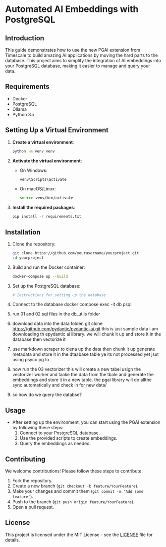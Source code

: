 # Automated AI Embeddings with PostgreSQL

## Introduction

This guide demonstrates how to use the new PGAI extension from Timescale to build amazing AI applications by moving the hard parts to the database. This project aims to simplify the integration of AI embeddings into your PostgreSQL database, making it easier to manage and query your data.

## Requirements

- Docker
- PostgreSQL
- Ollama
- Python 3.x

## Setting Up a Virtual Environment

1. **Create a virtual environment**:
   ```bash
   python -m venv venv
   ```

2. **Activate the virtual environment**:
   - On Windows:
     ```bash
     venv\Scripts\activate
     ```
   - On macOS/Linux:
     ```bash
     source venv/bin/activate
     ```

3. **Install the required packages**:
   ```bash
   pip install -r requirements.txt
   ```

## Installation

1. Clone the repository:
   ```bash
   git clone https://github.com/yourusername/yourproject.git
   cd yourproject
   ```

2. Build and run the Docker container:
   ```bash
   docker-compose up --build
   ```

3. Set up the PostgreSQL database:
   ```bash
   # Instructions for setting up the database
   ```

4. Connect to the database 
docker compose exec -it db psql

5. run 01 and 02 sql files in the db_utils folder

6. download data into the data folder. 
git clone https://github.com/pydantic/pydantic-ai.git
this is just sample data i am downloading th epydantic ai library. 
we will chunk it up and store it in the database then vectorize it

7. use markdown scraper to clena up the data then chunk it up generate metadata and store it in the dtaabase table
ye its not processed yet jsut using psyco pg to

8. now run the 03 vectorizer 
this will create a new tabel usign the vectorizer worker and taake the data from the tbale and generate the embeddings and store it in a new table. the pgai library will do allthe sync automatically and check in for new data/ 

9. so how do we query the databse?



## Usage

- After setting up the environment, you can start using the PGAI extension by following these steps:
  1. Connect to your PostgreSQL database.
  2. Use the provided scripts to create embeddings.
  3. Query the embeddings as needed.

## Contributing

We welcome contributions! Please follow these steps to contribute:
1. Fork the repository.
2. Create a new branch (`git checkout -b feature/YourFeature`).
3. Make your changes and commit them (`git commit -m 'Add some feature'`).
4. Push to the branch (`git push origin feature/YourFeature`).
5. Open a pull request.

## License

This project is licensed under the MIT License - see the [LICENSE](LICENSE) file for details.